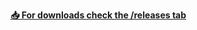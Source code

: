 **[📥 For downloads check the /releases tab](https://github.com/fumple/MumbleLink/releases/latest)**
